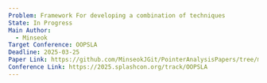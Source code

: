 ```yaml
---
Problem: Framework For developing a combination of techniques
State: In Progress
Main Author:
  - Minseok
Target Conference: OOPSLA
Deadline: 2025-03-25
Paper Link: https://github.com/MinseokJGit/PointerAnalysisPapers/tree/main/Learning_Framework
Conference Link: https://2025.splashcon.org/track/OOPSLA
---
```

